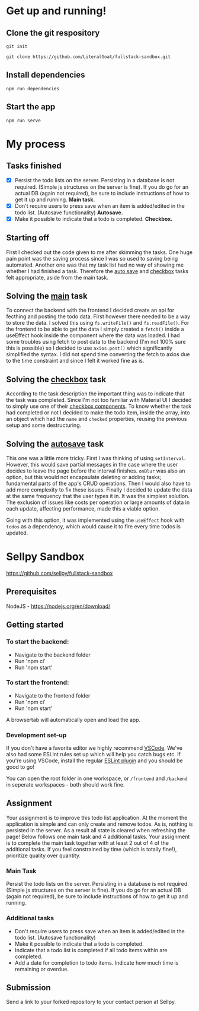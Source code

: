 # Get up and running!

## Clone the git respository

`git init`

`git clone https://github.com/LiteralGoat/fullstack-sandbox.git`

## Install dependencies

`npm run dependencies`

## Start the app

`npm run serve`

# My process

## Tasks finished

- [x] Persist the todo lists on the server. Persisting in a database is not required. (Simple js structures on the server is fine). If you do go for an actual DB (again not required), be sure to include instructions of how to get it up and running. **<a id="main">Main task</a>.**
- [x] Don't require users to press save when an item is added/edited in the todo list. (Autosave functionality) **<a id="autosave">Autosave</a>.**
- [x] Make it possible to indicate that a todo is completed. **<a id="checkbox">Checkbox</a>.**

## Starting off

First I checked out the code given to me after skimming the tasks. One huge pain point was the saving process since I was so used to saving being automated. Another one was that my task list had no way of showing me whether I had finished a task. Therefore the [auto save](#autosave) and [checkbox](#checkbox) tasks felt appropriate, aside from the main task.

## Solving the [main](#main) task

To connect the backend with the frontend I decided create an api for fecthing and posting the todo data. First however there needed to be a way to store the data. I solved this using `fs.writeFile()` and `fs.readFile()`. For the frontend to be able to get the data I simply created a `fetch()` inside a useEffect hook inside the component where the data was loaded. I had some troubles using fetch to post data to the backend (I'm not 100% sure this is possible) so I decided to use `axios.post()` which significantly simplified the syntax. I did not spend time converting the fetch to axios due to the time constraint and since I felt it worked fine as is.

## Solving the [checkbox](#checkbox) task

According to the task description the important thing was to indicate that the task was completed. Since I'm not too familiar with Material UI I decided to simply use one of their [checkbox components](https://mui.com/components/checkboxes/). To know whether the task had completed or not I decided to make the todo item, inside the array, into an object which had the `name` and `checked` properties, reusing the previous setup and some destructuring.

## Solving the [autosave](#autosave) task

This one was a little more tricky. First I was thinking of using `setInterval`. However, this would save partial messages in the case where the user decides to leave the page before the interval finishes. `onBlur` was also an option, but this would not encapsulate deleting or adding tasks; fundamental parts of the app's CRUD operations. Then I would also have to add more complexity to fix these issues. Finally I decided to update the data at the same frequency that the user types it in. It was the simplest solution. The exclusion of issues like costs per operation or large amounts of data in each update, affecting performance, made this a viable option.

Going with this option, it was implemented using the `useEffect` hook with `todos` as a dependency, which would cause it to fire every time todos is updated.

# Sellpy Sandbox

https://github.com/sellpy/fullstack-sandbox

## Prerequisites

NodeJS - https://nodejs.org/en/download/

## Getting started

### To start the backend:

- Navigate to the backend folder
- Run 'npm ci'
- Run 'npm start'

### To start the frontend:

- Navigate to the frontend folder
- Run 'npm ci'
- Run 'npm start'

A browsertab will automatically open and load the app.

### Development set-up

If you don't have a favorite editor we highly recommend [VSCode](https://code.visualstudio.com). We've also had some ESLint rules set up which will help you catch bugs etc. If you're using VSCode, install the regular [ESLint plugin](https://marketplace.visualstudio.com/items?itemName=dbaeumer.vscode-eslint) and you should be good to go!

You can open the root folder in one workspace, or `/frontend` and `/backend` in seperate workspaces - both should work fine.

## Assignment

Your assignment is to improve this todo list application. At the moment the application is simple and can only create and remove todos.
As is, nothing is persisted in the server. As a result all state is cleared when refreshing the page!
Below follows one main task and 4 additional tasks. Your assignment is to complete the main task together with at least 2 out of 4 of the additional tasks.
If you feel constrained by time (which is totally fine!), prioritize quality over quantity.

### Main Task

Persist the todo lists on the server. Persisting in a database is not required. (Simple js structures on the server is fine). If you do go for an actual DB (again not required), be sure to include instructions of how to get it up and running.

### Additional tasks

- Don't require users to press save when an item is added/edited in the todo list. (Autosave functionality)
- Make it possible to indicate that a todo is completed.
- Indicate that a todo list is completed if all todo items within are completed.
- Add a date for completion to todo items. Indicate how much time is remaining or overdue.

## Submission

Send a link to your forked repository to your contact person at Sellpy.
